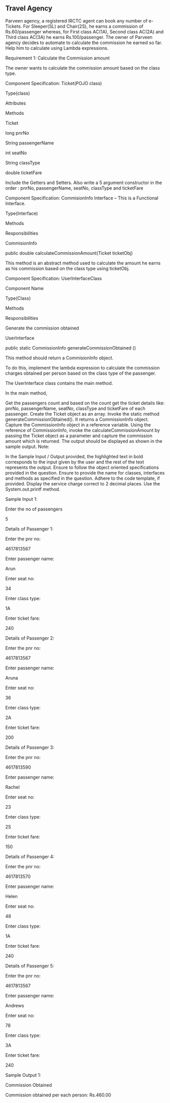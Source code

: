 ##  Travel Agency






Parveen agency, a registered IRCTC agent can book any number of e-Tickets. For Sleeper(SL) and Chair(2S), he earns a commission of Rs.60/passenger whereas, for First class AC(1A), Second class AC(2A) and Third class AC(3A) he earns Rs.100/passenger. The owner of Parveen agency decides to automate to calculate the commission he earned so far. Help him to calculate using Lambda expressions.

Requirement 1: Calculate the Commission amount

The owner wants to calculate the commission amount based on the class type.

Component Specification: Ticket(POJO class)

Type(class)

Attributes

Methods

Ticket

long pnrNo

String passengerName

int seatNo

String classType

double ticketFare

Include the  Getters and Setters.                                                                                                 Also write a 5 argument constructor in the order : pnrNo, passengerName, seatNo, classType and ticketFare

 

Component Specification: CommisionInfo Interface – This is a Functional Interface.

Type(Interface)

Methods

Responsibilities

CommisionInfo

public double calculateCommissionAmount(Ticket ticketObj)

This method is an abstract method used to calculate the amount he earns as his commission based on the class type using ticketObj.

 

Component Specification: UserInterfaceClass

Component Name

Type(Class)

Methods

Responsibilities

Generate the commission obtained

UserInterface

public static CommissionInfo generateCommissionObtained ()

This method should return a CommisionInfo object.

 

To do this, implement the lambda expression to calculate the commission charges obtained per person based on the class type of the passenger.

 

The UserInterface class contains the main method.

In the main method,

Get the passengers count and based on the count get the ticket details like: pnrNo, passengerName, seatNo, classType and ticketFare of each passenger.
Create the Ticket object as an array.
Invoke the static method generateCommissionObtained(). It returns a CommissionInfo object.
Capture the CommissionInfo object in a reference variable.
Using the reference of CommissionInfo, invoke the calculateCommissionAmount by passing the Ticket object as a parameter and capture the commission amount which is returned.
The output should be displayed as shown in the sample output.
Note:

In the Sample Input / Output provided, the highlighted text in bold corresponds to the input given by the user and the rest of the text represents the output.
Ensure to follow the object oriented specifications provided in the question.
Ensure to provide the name for classes, interfaces and methods as specified in the question.
Adhere to the code template, if provided.
Display the service charge correct to 2 decimal places. Use the System.out.printf method.
 

Sample Input 1:

Enter the no of passengers

5

Details of Passenger 1:

Enter the pnr no:

4617813567

Enter passenger name:

Arun

Enter seat no:

34

Enter class type:

1A

Enter ticket fare:

240

Details of Passenger 2:

Enter the pnr no:

4617813567

Enter passenger name:

Aruna

Enter seat no:

36

Enter class type:

2A

Enter ticket fare:

200

Details of Passenger 3:

Enter the pnr no:

4617813590

Enter passenger name:

Rachel

Enter seat no:

23

Enter class type:

2S

Enter ticket fare:

150

Details of Passenger 4:

Enter the pnr no:

4617813570

Enter passenger name:

Helen

Enter seat no:

48

Enter class type:

1A

Enter ticket fare:

240

Details of Passenger 5:

Enter the pnr no:

4617813567

Enter passenger name:

Andrews

Enter seat no:

78

Enter class type:

3A

Enter ticket fare:

240

Sample Output 1:

Commission Obtained

Commission obtained per each person: Rs.460.00 

